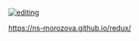 [![editing](https://github.com/ns-morozova/redux/actions/workflows/action.yml/badge.svg)](https://github.com/ns-morozova/redux/actions/workflows/action.yml)

https://ns-morozova.github.io/redux/